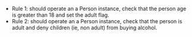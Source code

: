 * Rule 1: should operate an a Person instance, check that the person age is greater than 18 and set the adult flag.
* Rule 2: should operate an a Person instance, check that the person is adult and deny children (ie, non adult) from buying alcohol.